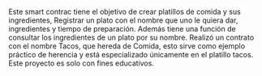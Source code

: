 Este smart contrac tiene el objetivo de crear platillos de comida y sus ingredientes, 
Registrar un plato con el nombre que uno le quiera dar, ingredientes y tiempo de preparación.
Además tiene una función de consultar los ingredientes de un plato por su nombre.
Realizó un contrato con el nombre Tacos, que hereda de Comida, esto sirve como ejemplo 
práctico de herencia y está especializado únicamente en el platillo tacos. 
Este proyecto es solo con fines educativos. 
